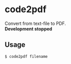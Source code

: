 # code2pdf
Convert from text-file to PDF.  
**Development stopped**

## Usage
```
$ code2pdf filename
```
